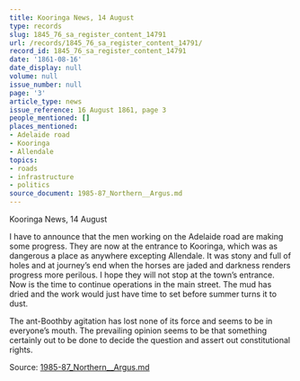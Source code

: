 ```yaml
---
title: Kooringa News, 14 August
type: records
slug: 1845_76_sa_register_content_14791
url: /records/1845_76_sa_register_content_14791/
record_id: 1845_76_sa_register_content_14791
date: '1861-08-16'
date_display: null
volume: null
issue_number: null
page: '3'
article_type: news
issue_reference: 16 August 1861, page 3
people_mentioned: []
places_mentioned:
- Adelaide road
- Kooringa
- Allendale
topics:
- roads
- infrastructure
- politics
source_document: 1985-87_Northern__Argus.md
---
```


Kooringa News, 14 August

I have to announce that the men working on the Adelaide road are making some progress.  They are now at the entrance to Kooringa, which was as dangerous a place as anywhere excepting Allendale.  It was stony and full of holes and at journey’s end when the horses are jaded and darkness renders progress more perilous.  I hope they will not stop at the town’s entrance.  Now is the time to continue operations in the main street.  The mud has dried and the work would just have time to set before summer turns it to dust.

The ant-Boothby agitation has lost none of its force and seems to be in everyone’s mouth.  The prevailing opinion seems to be that something certainly out to be done to decide the question and assert out constitutional rights.

Source: [1985-87_Northern__Argus.md](/downloads/markdown/1985-87_Northern__Argus.md)
